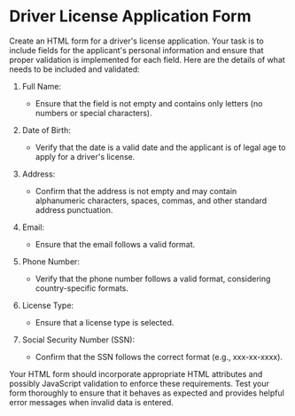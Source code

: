 
# Driver License Application Form

Create an HTML form for a driver's license application. Your task is to include fields for the applicant's personal information and ensure that proper validation is implemented for each field. Here are the details of what needs to be included and validated:

1. Full Name:
   - Ensure that the field is not empty and contains only letters (no numbers or special characters).

2. Date of Birth:
   - Verify that the date is a valid date and the applicant is of legal age to apply for a driver's license.

3. Address:
   - Confirm that the address is not empty and may contain alphanumeric characters, spaces, commas, and other standard address punctuation.

4. Email:
   - Ensure that the email follows a valid format.

5. Phone Number:
   - Verify that the phone number follows a valid format, considering country-specific formats.

6. License Type:
   - Ensure that a license type is selected.

7. Social Security Number (SSN):
   - Confirm that the SSN follows the correct format (e.g., xxx-xx-xxxx).

Your HTML form should incorporate appropriate HTML attributes and possibly JavaScript validation to enforce these requirements. Test your form thoroughly to ensure that it behaves as expected and provides helpful error messages when invalid data is entered.